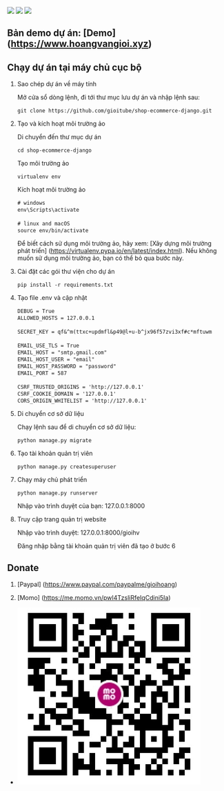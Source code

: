 [![](https://img.shields.io/badge/python-3.10.3-orange.svg)](https://www.python.org/downloads/release/python-3103/)
[![](https://img.shields.io/badge/django-4.0.3-green.svg)](https://docs.djangoproject.com/en/4.0/)
[![](https://img.shields.io/badge/bootstrap-5.1.3-blue.svg)](https://getbootstrap.com/docs/5.1/getting-started/introduction/)

## Bản demo dự án: [Demo] (https://www.hoangvangioi.xyz)


## Chạy dự án tại máy chủ cục bộ


1. Sao chép dự án về máy tính

    Mở cửa sổ dòng lệnh, đi tới thư mục lưu dự án và nhập lệnh sau: 

   ```
   git clone https://github.com/gioitube/shop-ecommerce-django.git
   ```

2. Tạo và kích hoạt môi trường ảo

    Di chuyển đến thư mục dự án

    ```
    cd shop-ecommerce-django
    ```
    Tạo môi trường ảo

    ```
    virtualenv env
    ```
    Kích hoạt môi trường ảo

    ```
    # windows
    env\Scripts\activate

    # linux and macOS
   source env/bin/activate
    ```
    Để biết cách sử dụng môi trường ảo, hãy xem: [Xây dựng môi trường phát triển] (https://virtualenv.pypa.io/en/latest/index.html). 
    Nếu không muốn sử dụng môi trường ảo, bạn có thể bỏ qua bước này.

3. Cài đặt các gói thư viện cho dự án

    ```
    pip install -r requirements.txt
    ```


4. Tạo file .env và cập nhật

    ```
    DEBUG = True
    ALLOWED_HOSTS = 127.0.0.1

    SECRET_KEY = qf&^m(ttxc+updmfl&p49@l+u-b^jx96f57zvi3xf#c*mftuwm

    EMAIL_USE_TLS = True
    EMAIL_HOST = "smtp.gmail.com"
    EMAIL_HOST_USER = "email"
    EMAIL_HOST_PASSWORD = "password"
    EMAIL_PORT = 587

    CSRF_TRUSTED_ORIGINS = 'http://127.0.0.1'
    CSRF_COOKIE_DOMAIN = '127.0.0.1'
    CORS_ORIGIN_WHITELIST = 'http://127.0.0.1'
    ```

5. Di chuyển cơ sở dữ liệu

    Chạy lệnh sau để di chuyển cơ sở dữ liệu:

    ```
    python manage.py migrate
    ```

6. Tạo tài khoản quản trị viên

    ```
    python manage.py createsuperuser
    ```

7. Chạy máy chủ phát triển

    ```
    python manage.py runserver
    ```

    Nhập vào trình duyệt của bạn: 127.0.0.1:8000

8. Truy cập trang quản trị website

    Nhập vào trình duyệt: 127.0.0.1:8000/gioihv

    Đăng nhập bằng tài khoản quản trị viên đã tạo ở bước 6


## Donate

1. [Paypal] (https://www.paypal.com/paypalme/gioihoang)

2. [Momo] (https://me.momo.vn/pwI4TzsliRfeIqCdini5Ia)

- ![Qr Momo](/static/img/momo.jpg)